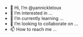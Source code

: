 - 👋 Hi, I’m @yannickleloux
- 👀 I’m interested in ...
- 🌱 I’m currently learning ...
- 💞️ I’m looking to collaborate on ...
- 📫 How to reach me ...

<!---
yannickleloux/yannickleloux is a ✨ special ✨ repository because its `README.md` (this file) appears on your GitHub profile.
You can click the Preview link to take a look at your changes.
--->

